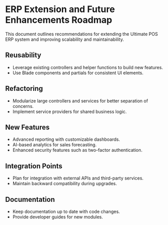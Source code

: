 # ERP Extension and Future Enhancements Roadmap

This document outlines recommendations for extending the Ultimate POS ERP system and improving scalability and maintainability.

## Reusability

- Leverage existing controllers and helper functions to build new features.
- Use Blade components and partials for consistent UI elements.

## Refactoring

- Modularize large controllers and services for better separation of concerns.
- Implement service providers for shared business logic.

## New Features

- Advanced reporting with customizable dashboards.
- AI-based analytics for sales forecasting.
- Enhanced security features such as two-factor authentication.

## Integration Points

- Plan for integration with external APIs and third-party services.
- Maintain backward compatibility during upgrades.

## Documentation

- Keep documentation up to date with code changes.
- Provide developer guides for new modules.
